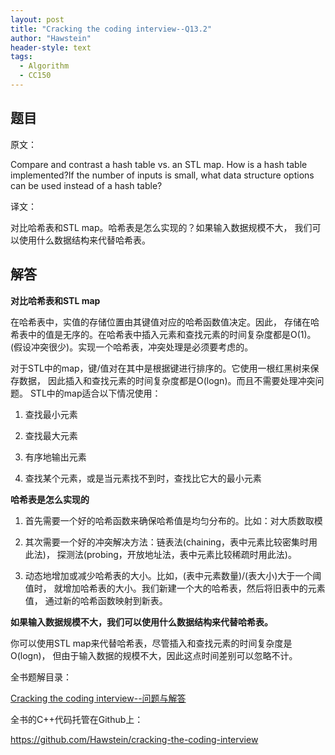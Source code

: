 ```yaml
---
layout: post
title: "Cracking the coding interview--Q13.2"
author: "Hawstein"
header-style: text
tags:
  - Algorithm
  - CC150
---
```


## 题目

原文：

Compare and contrast a hash table vs. an STL map. How is a hash table 
implemented?If the number of inputs is small, what data structure 
options can be used instead of a hash table?

译文：

对比哈希表和STL map。哈希表是怎么实现的？如果输入数据规模不大，
我们可以使用什么数据结构来代替哈希表。

## 解答

**对比哈希表和STL map**

在哈希表中，实值的存储位置由其键值对应的哈希函数值决定。因此，
存储在哈希表中的值是无序的。在哈希表中插入元素和查找元素的时间复杂度都是O(1)。
(假设冲突很少)。实现一个哈希表，冲突处理是必须要考虑的。

对于STL中的map，键/值对在其中是根据键进行排序的。它使用一根红黑树来保存数据，
因此插入和查找元素的时间复杂度都是O(logn)。而且不需要处理冲突问题。
STL中的map适合以下情况使用：

1. 查找最小元素

1. 查找最大元素

1. 有序地输出元素

1. 查找某个元素，或是当元素找不到时，查找比它大的最小元素

**哈希表是怎么实现的**

1. 首先需要一个好的哈希函数来确保哈希值是均匀分布的。比如：对大质数取模

1. 其次需要一个好的冲突解决方法：链表法(chaining，表中元素比较密集时用此法)，
探测法(probing，开放地址法，表中元素比较稀疏时用此法)。

1. 动态地增加或减少哈希表的大小。比如，(表中元素数量)/(表大小)大于一个阈值时，
就增加哈希表的大小。我们新建一个大的哈希表，然后将旧表中的元素值，
通过新的哈希函数映射到新表。

**如果输入数据规模不大，我们可以使用什么数据结构来代替哈希表。**

你可以使用STL map来代替哈希表，尽管插入和查找元素的时间复杂度是O(logn)，
但由于输入数据的规模不大，因此这点时间差别可以忽略不计。


全书题解目录：

[Cracking the coding interview--问题与解答](/2013/03/14/ctci-solutions-contents/)

全书的C++代码托管在Github上：

<https://github.com/Hawstein/cracking-the-coding-interview>
